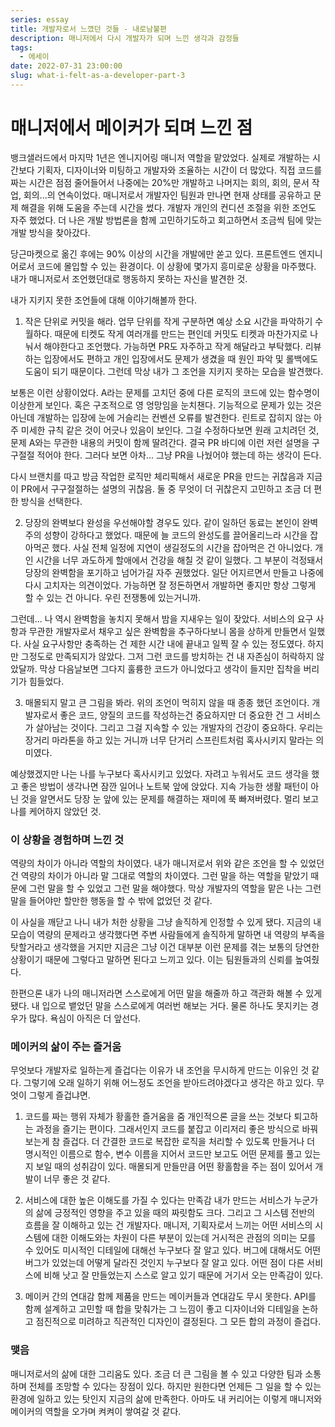 ```yaml
---
series: essay
title: 개발자로서 느꼈던 것들 - 내로남불편
description: 매니저에서 다시 개발자가 되며 느낀 생각과 감정들
tags:
  - 에세이
date: 2022-07-31 23:00:00
slug: what-i-felt-as-a-developer-part-3
---
```


# 매니저에서 메이커가 되며 느낀 점

뱅크샐러드에서 마지막 1년은 엔니지어링 매니저 역할을 맡았었다. 실제로 개발하는 시간보다 기획자, 디자이너와 미팅하고 개발자와 조율하는 시간이 더 많았다. 직접 코드를 짜는 시간은 점점 줄어들어서 나중에는 20%만 개발하고 나머지는 회의, 회의, 문서 작업, 회의...의 연속이었다. 매니저로서 개발자인 팀원과 만나면 현재 상태를 공유하고 문제 해결을 위해 도움을 주는데 시간을 썼다. 개발자 개인의 컨디션 조절을 위한 조언도 자주 했었다. 더 나은 개발 방법론을 함께 고민하기도하고 회고하면서 조금씩 팀에 맞는 개발 방식을 찾아갔다.

당근마켓으로 옮긴 후에는 90% 이상의 시간을 개발에만 쏟고 있다. 프론트엔드 엔지니어로서 코드에 몰입할 수 있는 환경이다. 이 상황에 몇가지 흥미로운 상황을 마주했다. 내가 매니저로서 조언했던대로 행동하지 못하는 자신을 발견한 것.

내가 지키지 못한 조언들에 대해 이야기해볼까 한다.

1. 작은 단위로 커밋을 해라.
업무 단위를 작게 구분하면 예상 소요 시간을 파악하기 수월하다. 때문에 티켓도 작게 여러개를 만드는 편인데 커밋도 티켓과 마찬가지로 나눠서 해야한다고 조언했다. 가능하면 PR도 자주하고 작게 해달라고 부탁했다. 리뷰하는 입장에서도 편하고 개인 입장에서도 문제가 생겼을 때 원인 파악 및 롤백에도 도움이 되기 때문이다. 그런데 막상 내가 그 조언을 지키지 못하는 모습을 발견했다.

보통은 이런 상황이었다. A라는 문제를 고치던 중에 다른 로직의 코드에 있는 함수명이 이상한게 보인다. 혹은 구조적으로 영 엉망임을 눈치챈다. 기능적으로 문제가 있는 것은 아닌데 개발하는 입장에 눈에 거슬리는 컨벤션 오류를 발견한다. 린트로 잡히지 않는 아주 미세한 규칙 같은 것이 어긋나 있음이 보인다. 그걸 수정하다보면 원래 고치려던 것, 문제 A와는 무관한 내용의 커밋이 함께 딸려간다. 결국 PR 바디에 이런 저런 설명을 구구절절 적어야 한다. 그러다 보면 아차... 그냥 PR을 나눴어야 했는데 하는 생각이 든다.

다시 브랜치를 따고 방금 작업한 로직만 체리픽해서 새로운 PR을 만드는 귀찮음과 지금 이 PR에서 구구절절하는 설명의 귀찮음. 둘 중 무엇이 더 귀찮은지 고민하고 조금 더 편한 방식을 선택한다.

2. 당장의 완벽보다 완성을 우선해야할 경우도 있다.
같이 일하던 동료는 본인이 완벽주의 성향이 강하다고 했었다. 때문에 늘 코드의 완성도를 끌어올리느라 시간을 잡아먹곤 했다. 사실 전체 일정에 지연이 생길정도의 시간을 잡아먹은 건 아니었다. 개인 시간을 너무 과도하게 할애에서 건강을 해칠 것 같이 일했다. 그 부분이 걱정돼서 당장의 완벽함을 포기하고 넘어가길 자주 권했었다. 일단 어지르면서 만들고 나중에 다시 고치자는 의견이었다. 가능하면 잘 정돈하면서 개발하면 좋지만 항상 그렇게 할 수 있는 건 아니다. 우린 전쟁통에 있는거니까.

그런데... 나 역시 완벽함을 놓치지 못해서 밤을 지새우는 일이 잦았다. 서비스의 요구 사항과 무관한 개발자로서 채우고 싶은 완벽함을 추구하다보니 몸을 상하게 만들면서 일했다. 사실 요구사항만 충족하는 건 제한 시간 내에 끝내고 일찍 잘 수 있는 정도였다. 하지만 그정도로 만족되지가 않았다. 그저 그런 코드를 방치하는 건 내 자존심이 허락하지 않았달까. 막상 다음날보면 그다지 훌륭한 코드가 아니었다고 생각이 들지만 집착을 버리기가 힘들었다.

3. 매몰되지 말고 큰 그림을 봐라.
위의 조언이 먹히지 않을 때 종종 했던 조언이다. 개발자로서 좋은 코드, 양질의 코드를 작성하는건 중요하지만 더 중요한 건 그 서비스가 살아남는 것이다. 그리고 그걸 지속할 수 있는 개발자의 건강이 중요하다. 우리는 장거리 마라톤을 하고 있는 거니까 너무 단거리 스프린트처럼 혹사시키지 말라는 의미였다.

예상했겠지만 나는 나를 누구보다 혹사시키고 있었다. 자려고 누워서도 코드 생각을 했고 좋은 방법이 생각나면 잠깐 일어나 노트북 앞에 앉았다. 지속 가능한 생활 패턴이 아닌 것을 알면서도 당장 눈 앞에 있는 문제를 해결하는 재미에 푹 빠져버렸다. 멀리 보고 나를 케어하지 않았던 것.


### 이 상황을 경험하며 느낀 것

역량의 차이가 아니라 역할의 차이였다.
내가 매니저로서 위와 같은 조언을 할 수 있었던 건 역량의 차이가 아니라 말 그대로 역할의 차이였다. 그런 말을 하는 역할을 맡았기 때문에 그런 말을 할 수 있었고 그런 말을 해야했다. 막상 개발자의 역할을 맡은 나는 그런 말을 들어야만 할만한 행동을 할 수 밖에 없었던 것 같다.

이 사실을 깨닫고 나니 내가 처한 상황을 그냥 솔직하게 인정할 수 있게 됐다. 지금의 내 모습이 역량의 문제라고 생각했다면 주변 사람들에게 솔직하게 말하면 내 역량의 부족을 탓할거라고 생각했을 거지만 지금은 그냥 이건 대부분 이런 문제를 겪는 보통의 당연한 상황이기 때문에 그렇다고 말하면 된다고 느끼고 있다. 이는 팀원들과의 신뢰를 높여줬다.

한편으론 내가 나의 매니저라면 스스로에게 어떤 말을 해줄까 하고 객관화 해볼 수 있게 됐다. 내 입으로 뱉었던 말을 스스로에게 여러번 해보는 거다. 물론 하나도 못지키는 경우가 많다. 욕심이 아직은 더 앞선다.


### 메이커의 삶이 주는 즐거움

무엇보다 개발자로 일하는게 즐겁다는 이유가 내 조언을 무시하게 만드는 이유인 것 같다. 그렇기에 오래 일하기 위해 어느정도 조언을 받아드려야겠다고 생각은 하고 있다. 무엇이 그렇게 즐겁냐면.

1. 코드를 짜는 행위 자체가 황홀한 즐거움을 줌
개인적으론 글을 쓰는 것보다 퇴고하는 과정을 즐기는 편이다. 그래서인지 코드를 붙잡고 이리저리 좋은 방식으로 바꿔보는게 참 즐겁다. 더 간결한 코드로 복잡한 로직을 처리할 수 있도록 만들거나 더 명시적인 이름으로 함수, 변수 이름을 지어서 코드만 보고도 어떤 문제를 풀고 있는지 보일 때의 성취감이 있다.
매몰되게 만들만큼 어떤 황홀함을 주는 점이 있어서 개발이 너무 좋은 것 같다.

2. 서비스에 대한 높은 이해도를 가질 수 있다는 만족감
내가 만드는 서비스가 누군가의 삶에 긍정적인 영향을 주고 있을 때의 짜릿함도 크다. 그리고 그 시스템 전반의 흐름을 잘 이해하고 있는 건 개발자다. 매니저, 기획자로서 느끼는 어떤 서비스의 시스템에 대한 이해도와는 차원이 다른 부분이 있는데 거시적은 관점의 의미는 모를 수 있어도 미시적인 디테일에 대해선 누구보다 잘 알고 있다. 버그에 대해서도 어떤 버그가 있었는데 어떻게 달라진 것인지 누구보다 잘 알고 있다. 어떤 점이 다른 서비스에 비해 낫고 잘 만들었는지 스스로 알고 있기 때문에 거기서 오는 만족감이 있다.

3. 메이커 간의 연대감
함께 제품을 만드는 메이커들과 연대감도 무시 못한다. API를 함께 설계하고 고민할 때 합을 맞춰가는 그 느낌이 좋고 디자이너와 디테일을 논하고 점진적으로 미려하고 직관적인 디자인이 결정된다. 그 모든 합의 과정이 즐겁다.

### 맺음

매니저로서의 삶에 대한 그리움도 있다. 조금 더 큰 그림을 볼 수 있고 다양한 팀과 소통하며 전체를 조망할 수 있다는 장점이 있다. 하지만 원한다면 언제든 그 일을 할 수 있는 환경에 일하고 있는 탓인지 지금의 삶에 만족한다. 아마도 내 커리어는 이렇게 매니저와 메이커의 역할을 오가며 켜켜이 쌓여갈 것 같다.

